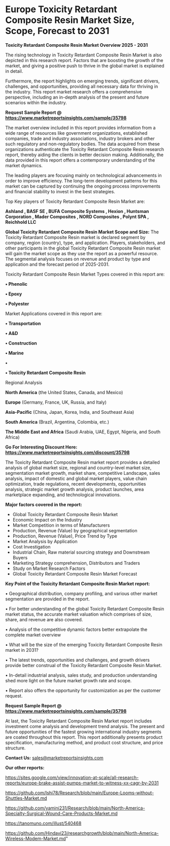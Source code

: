 # Europe Toxicity Retardant Composite Resin Market Size, Scope, Forecast to 2031

<Strong> Toxicity Retardant Composite Resin Market Overview 2025 - 2031</strong>

The rising technology in Toxicity Retardant Composite Resin Market is also depicted in this research report. Factors that are boosting the growth of the market, and giving a positive push to thrive in the global market is explained in detail.

Furthermore, the report highlights on emerging trends, significant drivers, challenges, and opportunities, providing all necessary data for thriving in the industry. This report market research offers a comprehensive perspective, including an in-depth analysis of the present and future scenarios within the industry.

<strong>Request Sample Report @ <a href=https://www.marketreportsinsights.com/sample/35798>https://www.marketreportsinsights.com/sample/35798</a></strong>

The market overview included in this report provides information from a wide range of resources like government organizations, established companies, trade and industry associations, industry brokers and other such regulatory and non-regulatory bodies. The data acquired from these organizations authenticate the Toxicity Retardant Composite Resin research report, thereby aiding the clients in better decision making. Additionally, the data provided in this report offers a contemporary understanding of the market dynamics.

The leading players are focusing mainly on technological advancements in order to improve efficiency. The long-term development patterns for this market can be captured by continuing the ongoing process improvements and financial stability to invest in the best strategies.

Top Key players of Toxicity Retardant Composite Resin Market are:

<strong>Ashland , BASF SE , BUFA Composite Systems , Hexion , Huntsman Corporation , Mader Composites , NORD Composites , Polynt SPA , Reichhold LLC </strong>

<strong><b>Global Toxicity Retardant Composite Resin Market Scope and Size:</b></strong>
The Toxicity Retardant Composite Resin market is declared segment by company, region (country), type, and application. Players, stakeholders, and other participants in the global Toxicity Retardant Composite Resin market will gain the market scope as they use the report as a powerful resource. The segmental analysis focuses on revenue and product by type and application and the forecast period of 2025-2031.

Toxicity Retardant Composite Resin Market Types covered in this report are:

<strong>•  Phenolic 

•  Epoxy 

•  Polyester</strong>

Market Applications covered in this report are:

<strong>•  Transportation 

•  A&D 

•  Construction 

•  Marine

•  

•  Toxicity Retardant Composite Resin</strong> 

Regional Analysis

<strong>North America</strong> (the United States, Canada, and Mexico)

<strong>Europe</strong> (Germany, France, UK, Russia, and Italy)

<strong>Asia-Pacific</strong> (China, Japan, Korea, India, and Southeast Asia)

<strong>South America</strong> (Brazil, Argentina, Colombia, etc.)

<strong>The Middle East and Africa</strong> (Saudi Arabia, UAE, Egypt, Nigeria, and South Africa)

<strong>Go For Interesting Discount Here: <a href=https://www.marketreportsinsights.com/discount/35798>https://www.marketreportsinsights.com/discount/35798</a></strong>

The Toxicity Retardant Composite Resin market report provides a detailed analysis of global market size, regional and country-level market size, segmentation market growth, market share, competitive Landscape, sales analysis, impact of domestic and global market players, value chain optimization, trade regulations, recent developments, opportunities analysis, strategic market growth analysis, product launches, area marketplace expanding, and technological innovations.

<strong><b>Major factors covered in the report:</b></strong>
<ul>
  <li>Global Toxicity Retardant Composite Resin Market </li>
  <li>Economic Impact on the Industry</li>
  <li>Market Competition in terms of Manufacturers</li>
  <li>Production, Revenue (Value) by geographical segmentation</li>
  <li>Production, Revenue (Value), Price Trend by Type</li>
  <li>Market Analysis by Application</li>
  <li>Cost Investigation</li>
  <li>Industrial Chain, Raw material sourcing strategy and Downstream Buyers</li>
  <li>Marketing Strategy comprehension, Distributors and Traders</li>
  <li>Study on Market Research Factors</li>
  <li>Global Toxicity Retardant Composite Resin Market Forecast</li>
</ul>

<strong><b>Key Point of the Toxicity Retardant Composite Resin Market report:</b></strong>

• Geographical distribution, company profiling, and various other market segmentation are provided in the report.

• For better understanding of the global Toxicity Retardant Composite Resin market status, the accurate market valuation which comprises of size, share, and revenue are also covered.

• Analysis of the competitive dynamic factors better extrapolate the complete market overview

• What will be the size of the emerging Toxicity Retardant Composite Resin market in 2031?

• The latest trends, opportunities and challenges, and growth drivers provide better construal of the Toxicity Retardant Composite Resin Market.

• In-detail industrial analysis, sales study, and production understanding shed more light on the future market growth rate and scope.

• Report also offers the opportunity for customization as per the customer request.

<strong>Request Sample Report @ <a href=https://www.marketreportsinsights.com/sample/35798>https://www.marketreportsinsights.com/sample/35798</a></strong>

At last, the Toxicity Retardant Composite Resin Market report includes investment come analysis and development trend analysis. The present and future opportunities of the fastest growing international industry segments are coated throughout this report. This report additionally presents product specification, manufacturing method, and product cost structure, and price structure.

<strong>Contact Us:</strong>
sales@marketreportsinsights.com

<strong>Our other reports:</strong>

<a href=https://sites.google.com/view/innovation-at-scale/all-research-reports/europe-brake-assist-pumps-market-to-witness-xx-cagr-by-2031>https://sites.google.com/view/innovation-at-scale/all-research-reports/europe-brake-assist-pumps-market-to-witness-xx-cagr-by-2031</a>

<a href=https://github.com/Ishi78/Research/blob/main/Europe-Looms-without-Shuttles-Market.md>https://github.com/Ishi78/Research/blob/main/Europe-Looms-without-Shuttles-Market.md</a>

<a href=https://github.com/yamini231/Research/blob/main/North-America-Specialty-Surgical-Wound-Care-Products-Market.md>https://github.com/yamini231/Research/blob/main/North-America-Specialty-Surgical-Wound-Care-Products-Market.md</a>

<a href=https://tanomuno.com/illust/540468>https://tanomuno.com/illust/540468</a>

<a href=https://github.com/Hindavi23/researchgrowth/blob/main/North-America-Wireless-Modem-Market.md>https://github.com/Hindavi23/researchgrowth/blob/main/North-America-Wireless-Modem-Market.md</a>"
